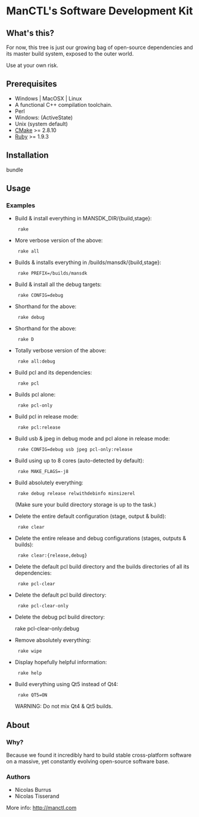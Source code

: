 # ManCTL's Software Development Kit

## What's this?

For now, this tree is just our growing bag of open-source dependencies and its master build system, exposed to the outer world.

Use at your own risk.

## Prerequisites

 * Windows | MacOSX | Linux
 * A functional C++ compilation toolchain.
 * Perl
  * Windows: (ActiveState)
  * Unix (system default)
 * [CMake](http://www.cmake.org) >= 2.8.10
 * [Ruby](http://www.ruby-lang.org) >= 1.9.3

## Installation

bundle

## Usage

### Examples

 * Build & install everything in MANSDK_DIR/{build,stage}:

        rake

 * More verbose version of the above:

        rake all

 * Builds & installs everything in /builds/mansdk/{build,stage}:

        rake PREFIX=/builds/mansdk

 * Build & install all the debug targets:

        rake CONFIG=debug

 * Shorthand for the above:

        rake debug

 * Shorthand for the above:

        rake D

 * Totally verbose version of the above:

        rake all:debug

 * Build pcl and its dependencies:

        rake pcl

 * Builds pcl alone:

        rake pcl-only

 * Build pcl in release mode:

        rake pcl:release

 * Build usb & jpeg in debug mode and pcl alone in release mode:

        rake CONFIG=debug usb jpeg pcl-only:release

 * Build using up to 8 cores (auto-detected by default):

        rake MAKE_FLAGS=-j8

 * Build absolutely everything:

        rake debug release relwithdebinfo minsizerel

    (Make sure your build directory storage is up to the task.)

 * Delete the entire default configuration (stage, output & build):

        rake clear

 * Delete the entire release and debug configurations (stages, outputs & builds):

        rake clear:{release,debug}

 * Delete the default pcl build directory and the builds directories of all its dependencies:

        rake pcl-clear

 * Delete the default pcl build directory:

        rake pcl-clear-only

 * Delete the debug pcl build directory:

    rake pcl-clear-only:debug

 * Remove absolutely everything:

        rake wipe

 * Display hopefully helpful information:

        rake help

 * Build everything using Qt5 instead of Qt4:

        rake QT5=ON

    WARNING: Do not mix Qt4 & Qt5 builds.

## About

### Why?

Because we found it incredibly hard to build stable cross-platform software on a massive, yet constantly evolving open-source software base.

### Authors

 * Nicolas Burrus
 * Nicolas Tisserand

More info: <http://manctl.com>
